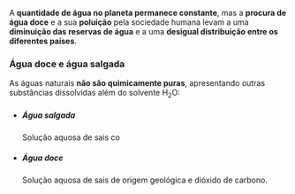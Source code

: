 A **quantidade de água no planeta permanece constante**, mas a **procura de água doce** e a sua **poluição** pela sociedade humana levam a uma **diminuição das reservas de água** e a uma **desigual distribuição entre os diferentes países**.

### Água doce e água salgada
As águas naturais **não são quimicamente puras**, apresentando outras substâncias dissolvidas além do solvente H$_2$O:
- ##### Água salgada
	Solução aquosa de sais co
- ##### Água doce
	Solução aquosa de sais de origem geológica e dióxido de carbono.
